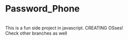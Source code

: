 # Password_Phone
<br>
This is a fun side project in javascript. CREATING OSses!
<br>
Check other branches as well
